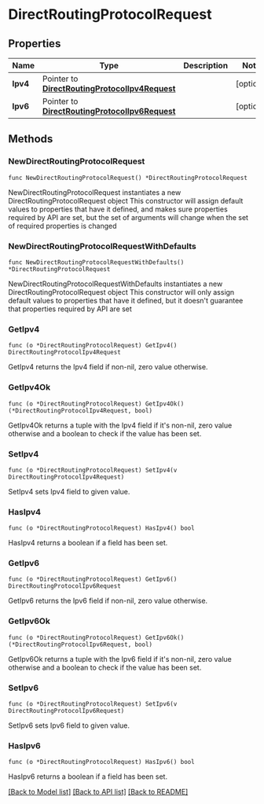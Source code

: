 # DirectRoutingProtocolRequest

## Properties

Name | Type | Description | Notes
------------ | ------------- | ------------- | -------------
**Ipv4** | Pointer to [**DirectRoutingProtocolIpv4Request**](DirectRoutingProtocolIpv4Request.md) |  | [optional] 
**Ipv6** | Pointer to [**DirectRoutingProtocolIpv6Request**](DirectRoutingProtocolIpv6Request.md) |  | [optional] 

## Methods

### NewDirectRoutingProtocolRequest

`func NewDirectRoutingProtocolRequest() *DirectRoutingProtocolRequest`

NewDirectRoutingProtocolRequest instantiates a new DirectRoutingProtocolRequest object
This constructor will assign default values to properties that have it defined,
and makes sure properties required by API are set, but the set of arguments
will change when the set of required properties is changed

### NewDirectRoutingProtocolRequestWithDefaults

`func NewDirectRoutingProtocolRequestWithDefaults() *DirectRoutingProtocolRequest`

NewDirectRoutingProtocolRequestWithDefaults instantiates a new DirectRoutingProtocolRequest object
This constructor will only assign default values to properties that have it defined,
but it doesn't guarantee that properties required by API are set

### GetIpv4

`func (o *DirectRoutingProtocolRequest) GetIpv4() DirectRoutingProtocolIpv4Request`

GetIpv4 returns the Ipv4 field if non-nil, zero value otherwise.

### GetIpv4Ok

`func (o *DirectRoutingProtocolRequest) GetIpv4Ok() (*DirectRoutingProtocolIpv4Request, bool)`

GetIpv4Ok returns a tuple with the Ipv4 field if it's non-nil, zero value otherwise
and a boolean to check if the value has been set.

### SetIpv4

`func (o *DirectRoutingProtocolRequest) SetIpv4(v DirectRoutingProtocolIpv4Request)`

SetIpv4 sets Ipv4 field to given value.

### HasIpv4

`func (o *DirectRoutingProtocolRequest) HasIpv4() bool`

HasIpv4 returns a boolean if a field has been set.

### GetIpv6

`func (o *DirectRoutingProtocolRequest) GetIpv6() DirectRoutingProtocolIpv6Request`

GetIpv6 returns the Ipv6 field if non-nil, zero value otherwise.

### GetIpv6Ok

`func (o *DirectRoutingProtocolRequest) GetIpv6Ok() (*DirectRoutingProtocolIpv6Request, bool)`

GetIpv6Ok returns a tuple with the Ipv6 field if it's non-nil, zero value otherwise
and a boolean to check if the value has been set.

### SetIpv6

`func (o *DirectRoutingProtocolRequest) SetIpv6(v DirectRoutingProtocolIpv6Request)`

SetIpv6 sets Ipv6 field to given value.

### HasIpv6

`func (o *DirectRoutingProtocolRequest) HasIpv6() bool`

HasIpv6 returns a boolean if a field has been set.


[[Back to Model list]](../README.md#documentation-for-models) [[Back to API list]](../README.md#documentation-for-api-endpoints) [[Back to README]](../README.md)


